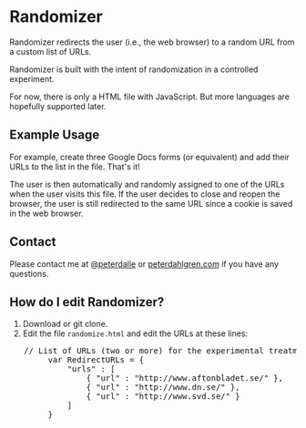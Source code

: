 # Randomizer

Randomizer redirects the user (i.e., the web browser) to a random URL from a custom list of URLs.

Randomizer is built	with the intent of randomization in a controlled experiment.

For now, there is only a HTML file with JavaScript. But more languages are hopefully supported later.

## Example Usage

For example, create three Google Docs forms (or equivalent) and add their URLs to the list in the file. That's it!

The user is then automatically and randomly assigned to one of the URLs when the user visits this file. If the user decides to close and reopen the browser, the user is still redirected to the same URL since a cookie is saved in the web browser.

## Contact
	
Please contact me at <a href="http://twitter.com/peterdalle">@peterdalle</a> or <a href="http://peterdahlgren.com/">peterdahlgren.com</a> if you have any questions.

## How do I edit Randomizer?

1. Download or git clone.
2. Edit the file <code>randomize.html</code> and edit the URLs at these lines:
<pre> 	// List of URLs (two or more) for the experimental treatment and control groups.
		var RedirectURLs = {
			"urls" : [
				{ "url" : "http://www.aftonbladet.se/" },
				{ "url" : "http://www.dn.se/" },
				{ "url" : "http://www.svd.se/" }
			]
		}</pre>
